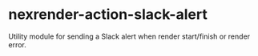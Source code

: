 # nexrender-action-slack-alert
Utility module for sending a Slack alert when render start/finish or render error.
